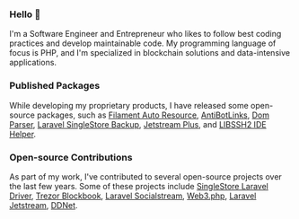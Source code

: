 ### Hello 👋

I'm a Software Engineer and Entrepreneur who likes to follow best coding practices and develop maintainable code. My programming language of focus is PHP, and I'm specialized in blockchain solutions and data-intensive applications.

<!---
### What I'm Working On

I'm currently working at [Crypto Unifier](https://cryptounifier.io/) and its sub-products, aiming to offer a payment processor with a solid and unified API of multiple blockchains and cryptocurrencies.
-->
### Published Packages

While developing my proprietary products, I have released some open-source packages, such as [Filament Auto Resource](https://github.com/srdante/filament-auto-resource), [AntiBotLinks](https://github.com/srdante/antibotlinks), [Dom Parser](https://github.com/srdante/dom-parser), [Laravel SingleStore Backup](https://github.com/srdante/laravel-singlestore-backup), [Jetstream Plus](https://github.com/cryptounifier/jetstream-plus), and [LIBSSH2 IDE Helper](https://github.com/srdante/libssh2-ide-helper).


### Open-source Contributions 

As part of my work, I've contributed to several open-source projects over the last few years. Some of these projects include [SingleStore Laravel Driver](https://github.com/singlestore-labs/singlestoredb-laravel-driver), [Trezor Blockbook](https://github.com/trezor/blockbook), [Laravel Socialstream](https://github.com/joelbutcher/socialstream), [Web3.php](https://github.com/web3p/web3.php), [Laravel Jetstream](https://github.com/laravel/jetstream), [DDNet](https://github.com/ddnet/ddnet).

<!---
In this year 2023 I started as a new objective to contribute to the [GNOME Project and Linux Ecosystem](https://gitlab.gnome.org/miguilim).

### Contact Me

If you want to chat, feel free to reach out to me via [Telegram](https://t.me/miguilimbr).
-->
